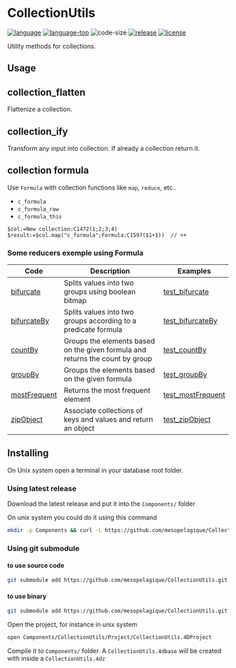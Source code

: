 # CollectionUtils

[![language][code-shield]][code-url]
[![language-top][code-top]][code-url]
![code-size][code-size]
[![release][release-shield]][release-url]
[![license][license-shield]][license-url]

Utility methods for collections.

## Usage

## collection_flatten

Flattenize a collection.

## collection_ify

Transform any input into collection. If already a collection return it.

## collection formula

Use `Formula` with collection functions like `map`, `reduce`, etc..

- `c_formula`
- `c_formula_raw`
- `c_formula_this`

```4d
$col:=New collection:C1472(1;2;3;4)
$result:=$col.map("c_formula";Formula:C1597($1+1))  // ++
```

### Some reducers exemple using Formula

|Code|Description|Examples|
|---|---|---|
|[bifurcate](Project/Sources/Methods/bifurcate.4dm)|Splits values into two groups using boolean bitmap|[test_bifurcate](Project/Sources/Methods/test_bifurcate.4dm)|
|[bifurcateBy](Project/Sources/Methods/bifurcateBy.4dm)|Splits values into two groups according to a predicate formula|[test_bifurcateBy](Project/Sources/Methods/test_bifurcateBy.4dm)|
|[countBy](Project/Sources/Methods/countBy.4dm)|Groups the elements based on the given formula and returns the count by group|[test_countBy](Project/Sources/Methods/test_countBy.4dm)|
|[groupBy](Project/Sources/Methods/groupBy.4dm)|Groups the elements based on the given formula|[test_groupBy](Project/Sources/Methods/test_groupBy.4dm)|
|[mostFrequent](Project/Sources/Methods/mostFrequent.4dm)|Returns the most frequent element|[test_mostFrequent](Project/Sources/Methods/test_mostFrequent.4dm	)|
|[zipObject](Project/Sources/Methods/zipObject.4dm)|Associate collections of keys and values and return an object|[test_zipObject](Project/Sources/Methods/test_zipObject.4dm)|

## Installing

On Unix system open a terminal in your database root folder.

### Using latest release

Download the latest release and put  it into the `Components/` folder

On unix system you could do it using this command

```bash
mkdir -p Components && curl -L https://github.com/mesopelagique/CollectionUtils/releases/latest/download/CollectionUtils.4DZ --output Components/CollectionUtils.4dz
```

### Using git submodule

#### to use source code

```bash
git submodule add https://github.com/mesopelagique/CollectionUtils.git Components/CollectionUtils.4dbase
```

#### to use binary

```bash
git submodule add https://github.com/mesopelagique/CollectionUtils.git Components/CollectionUtils
```

Open the project, for instance in unix system

```bash
open Components/CollectionUtils/Project/CollectionUtils.4DProject
```

Compile it to `Components/` folder. A `CollectionUtils.4dbase` will be created with inside a `CollectionUtils.4dz`

<!-- MARKDOWN LINKS & IMAGES -->
<!-- https://www.markdownguide.org/basic-syntax/#reference-style-links -->
[code-shield]: https://img.shields.io/static/v1?label=language&message=4d&color=blue
[code-top]: https://img.shields.io/github/languages/top/mesopelagique/CollectionUtils.svg
[code-size]: https://img.shields.io/github/languages/code-size/mesopelagique/CollectionUtils.svg
[code-url]: https://developer.4d.com/
[release-shield]: https://img.shields.io/github/v/release/mesopelagique/CollectionUtils
[release-url]: https://github.com/mesopelagique/CollectionUtils/releases/latest
[license-shield]: https://img.shields.io/github/license/mesopelagique/CollectionUtils
[license-url]: LICENSE.md
